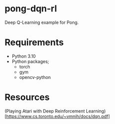 # pong-dqn-rl
Deep Q-Learning example for Pong. 

# Requirements

* Python 3.10
* Python packages; 
    * torch
    * gym
    * opencv-python

# Resources
(Playing Atari with Deep Reinforcement Learning)[https://www.cs.toronto.edu/~vmnih/docs/dqn.pdf]